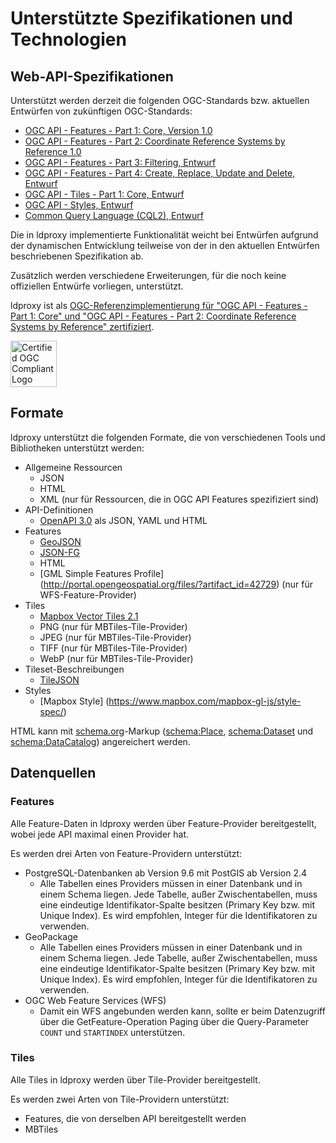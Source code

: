 # Unterstützte Spezifikationen und Technologien

## Web-API-Spezifikationen

Unterstützt werden derzeit die folgenden OGC-Standards bzw. aktuellen Entwürfen von zukünftigen OGC-Standards:

* [OGC API - Features - Part 1: Core, Version 1.0](http://www.opengis.net/doc/IS/ogcapi-features-1/1.0)
* [OGC API - Features - Part 2: Coordinate Reference Systems by Reference 1.0](http://www.opengis.net/doc/IS/ogcapi-features-2/1.0)
* [OGC API - Features - Part 3: Filtering, Entwurf](https://docs.ogc.org/DRAFTS/19-079r1.html)
* [OGC API - Features - Part 4: Create, Replace, Update and Delete, Entwurf](https://docs.ogc.org/DRAFTS/20-002.html)
* [OGC API - Tiles - Part 1: Core, Entwurf](https://docs.ogc.org/DRAFTS/20-057.html)
* [OGC API - Styles, Entwurf](https://docs.ogc.org/DRAFTS/20-009.html)
* [Common Query Language (CQL2), Entwurf](https://docs.ogc.org/DRAFTS/21-0065.html)

Die in ldproxy implementierte Funktionalität weicht bei Entwürfen aufgrund der dynamischen Entwicklung teilweise von der in den aktuellen Entwürfen beschriebenen Spezifikation ab.

Zusätzlich werden verschiedene Erweiterungen, für die noch keine offiziellen Entwürfe vorliegen, unterstützt.

ldproxy ist als [OGC-Referenzimplementierung für "OGC API - Features - Part 1: Core" und "OGC API - Features - Part 2: Coordinate Reference Systems by Reference" zertifiziert](http://www.ogc.org/resource/products/details/?pid=1705).

<img src='https://portal.ogc.org/public_ogc/compliance/Certified_OGC_Compliant_Logo_Web.gif' alt='Certified OGC Compliant Logo' height='74' style='padding:0;margin:0;border:0;'/>

## Formate

ldproxy unterstützt die folgenden Formate, die von verschiedenen Tools und Bibliotheken unterstützt werden:

* Allgemeine Ressourcen
  * JSON
  * HTML
  * XML (nur für Ressourcen, die in OGC API Features spezifiziert sind)
* API-Definitionen
  * [OpenAPI 3.0](http://spec.openapis.org/oas/v3.0.3) als JSON, YAML und HTML
* Features
  * [GeoJSON](http://tools.ietf.org/rfc/rfc7946.txt)
  * [JSON-FG](https://github.com/opengeospatial/ogc-feat-geo-json)
  * HTML
  * [GML Simple Features Profile] (http://portal.opengeospatial.org/files/?artifact_id=42729) (nur für WFS-Feature-Provider)
* Tiles
  * [Mapbox Vector Tiles 2.1](https://github.com/mapbox/vector-tile-spec/tree/master/2.1)
  * PNG (nur für MBTiles-Tile-Provider)
  * JPEG (nur für MBTiles-Tile-Provider)
  * TIFF (nur für MBTiles-Tile-Provider)
  * WebP (nur für MBTiles-Tile-Provider)
* Tileset-Beschreibungen
  * [TileJSON](https://github.com/mapbox/tilejson-spec)
* Styles
  * [Mapbox Style] (https://www.mapbox.com/mapbox-gl-js/style-spec/)

HTML kann mit [schema.org](https://schema.org/)-Markup ([schema:Place](https://schema.org/Place), [schema:Dataset](https://schema.org/Dataset) und [schema:DataCatalog](https://schema.org/DataCatalog)) angereichert werden.

## Datenquellen

### Features

Alle Feature-Daten in ldproxy werden über Feature-Provider bereitgestellt, wobei jede API maximal einen Provider hat.

Es werden drei Arten von Feature-Providern unterstützt:

* PostgreSQL-Datenbanken ab Version 9.6 mit PostGIS ab Version 2.4
  * Alle Tabellen eines Providers müssen in einer Datenbank und in einem Schema liegen. Jede Tabelle, außer Zwischentabellen, muss eine eindeutige Identifikator-Spalte besitzen (Primary Key bzw. mit Unique Index). Es wird empfohlen, Integer für die Identifikatoren zu verwenden.
* GeoPackage
  * Alle Tabellen eines Providers müssen in einer Datenbank und in einem Schema liegen. Jede Tabelle, außer Zwischentabellen, muss eine eindeutige Identifikator-Spalte besitzen (Primary Key bzw. mit Unique Index). Es wird empfohlen, Integer für die Identifikatoren zu verwenden.
* OGC Web Feature Services (WFS)
  * Damit ein WFS angebunden werden kann, sollte er beim Datenzugriff über die GetFeature-Operation Paging über die Query-Parameter `COUNT` und `STARTINDEX` unterstützen.

### Tiles

Alle Tiles in ldproxy werden über Tile-Provider bereitgestellt.

Es werden zwei Arten von Tile-Providern unterstützt:

* Features, die von derselben API bereitgestellt werden
* MBTiles
